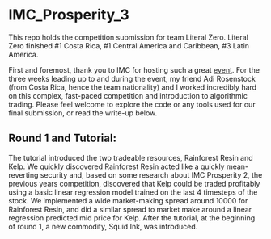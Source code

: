 # IMC_Prosperity_3
This repo holds the competition submission for team Literal Zero. 
Literal Zero finished #1 Costa Rica, #1 Central America and Caribbean, 
#3 Latin America.

First and foremost, thank you to IMC for hosting such a great [event](https://prosperity.imc.com/archipelago).
For the three weeks leading up to and during the event, my friend
Adi Rosenstock (from Costa Rica, hence the team nationality) and 
I worked incredibly hard on this complex, fast-paced competition and 
introduction to algorithmic trading. Please feel welcome to explore the code
or any tools used for our final submission, or read the write-up below.

## Round 1 and Tutorial:
The tutorial introduced the two tradeable resources, Rainforest Resin and Kelp. 
We quickly discovered Rainforest Resin acted like a quickly mean-reverting security
and, based on some research about IMC Prosperity 2, the previous years competition, 
discovered that Kelp could be traded profitably using a basic linear regression model
trained on the last 4 timesteps of the stock. We implemented a wide market-making spread
around 10000 for Rainforest Resin, and did a similar spread to market make around a 
linear regression predicted mid price for Kelp. After the tutorial, at the beginning of
round 1, a new commodity, Squid Ink, was introduced. 

